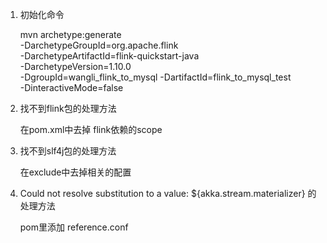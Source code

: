 1. 初始化命令

      mvn archetype:generate                               \
            -DarchetypeGroupId=org.apache.flink              \
            -DarchetypeArtifactId=flink-quickstart-java      \
            -DarchetypeVersion=1.10.0 \
            -DgroupId=wangli_flink_to_mysql -DartifactId=flink_to_mysql_test \
            -DinteractiveMode=false

2. 找不到flink包的处理方法

      在pom.xml中去掉 flink依赖的scope

3. 找不到slf4j包的处理方法

      在exclude中去掉相关的配置

4. Could not resolve substitution to a value: ${akka.stream.materializer} 的处理方法

      pom里添加
      <transformer implementation="org.apache.maven.plugins.shade.resource.AppendingTransformer">
            <resource>reference.conf</resource>
      </transformer>

